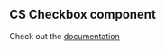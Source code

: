 ## CS Checkbox component
Check out the [documentation](../../../../docs/components.md#cs-checkbox-open_file_folder)
